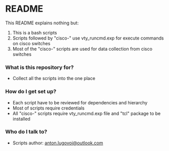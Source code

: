 # README #

This README explains nothing but:

1. This is a bash scripts 
2. Scripts followed by "cisco-" use vty_runcmd.exp for execute commands on cisco switches
3. Most of the "cisco-" scripts are used for data collection from cisco switches

### What is this repository for? ###

* Collect all the scripts into the one place

### How do I get set up? ###

* Each script have to be reviewed for dependencies and hierarchy
* Most of scripts require credentials
* All "cisco-" scripts require vty_runcmd.exp file and "tcl" package to be installed

### Who do I talk to? ###

* Scripts author: anton.lugovoi@outlook.com